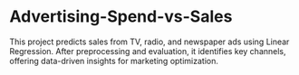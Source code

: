 # Advertising-Spend-vs-Sales
This project predicts sales from TV, radio, and newspaper ads using Linear Regression. After preprocessing and evaluation, it identifies key channels, offering data-driven insights for marketing optimization.
